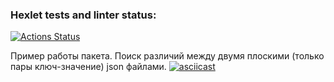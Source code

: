 ### Hexlet tests and linter status:
[![Actions Status](https://github.com/jfofojf/php-project-lvl2/workflows/hexlet-check/badge.svg)](https://github.com/jfofojf/php-project-lvl2/actions)

Пример работы пакета. Поиск различий между двумя плоскими (только пары ключ-значение) json файлами.
[![asciicast](https://asciinema.org/a/cLpWB2bCNCXdYhvst8w8GsFZl.svg)](https://asciinema.org/a/cLpWB2bCNCXdYhvst8w8GsFZl)
